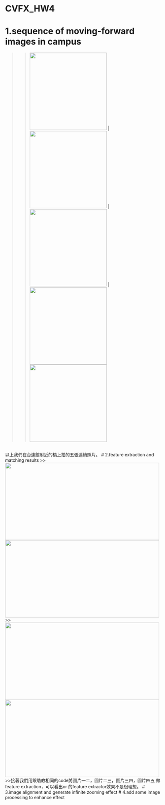 # CVFX_HW4
  # 1.sequence of moving-forward images in campus
  >><img width="250" height="250" src="test1.jpg"/>        |<img width="250" height="250" src="test2.jpg"/>        |<img width="250" height="250" src="test3.jpg"/> |
  >><img width="250" height="250" src="test4.jpg"/> <img width="250" height="250" src="test5.jpg"/>
  <br>
  以上我們在台達館附近的橋上拍的五張連續照片。
  # 2.feature extraction and matching results
  >><img width="500" height="250" src="1_2.png"/> <img width="500" height="250" src="2_3.png"/> 
  >><img width="500" height="250" src="3_4.png"/> <img width="500" height="250" src="4_5.png"/>  
  >>接著我們用跟助教相同的code將圖片一二，圖片二三，圖片三四，圖片四五 做feature extraction，可以看出or 的feature extractor效果不是很理想。
  # 3.image alignment and generate infinite zooming effect
  # 4.add some image processing to enhance effect
